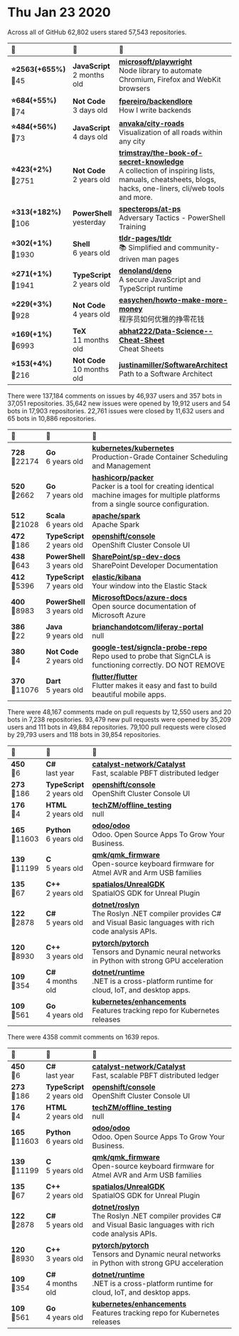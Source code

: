 # Thu Jan 23 2020

Across all of GitHub 62,802 users stared 
57,543 repositories. 

| :page_with_curl: | :calendar: | :page_with_curl: |
| :--- | :--- | :--- |
| **:star:2563(+655%)**<br>:twisted_rightwards_arrows:45 | **JavaScript**<br>2 months old | **[microsoft/playwright](https://github.com/microsoft/playwright)**<br>Node library to automate Chromium, Firefox and WebKit browsers |
| **:star:684(+55%)**<br>:twisted_rightwards_arrows:74 | **Not Code**<br>3 days old | **[fpereiro/backendlore](https://github.com/fpereiro/backendlore)**<br>How I write backends |
| **:star:484(+56%)**<br>:twisted_rightwards_arrows:73 | **JavaScript**<br>4 days old | **[anvaka/city-roads](https://github.com/anvaka/city-roads)**<br>Visualization of all roads within any city |
| **:star:423(+2%)**<br>:twisted_rightwards_arrows:2751 | **Not Code**<br>2 years old | **[trimstray/the-book-of-secret-knowledge](https://github.com/trimstray/the-book-of-secret-knowledge)**<br>A collection of inspiring lists, manuals, cheatsheets, blogs, hacks, one-liners, cli/web tools and more. |
| **:star:313(+182%)**<br>:twisted_rightwards_arrows:106 | **PowerShell**<br>yesterday | **[specterops/at-ps](https://github.com/specterops/at-ps)**<br>Adversary Tactics - PowerShell Training |
| **:star:302(+1%)**<br>:twisted_rightwards_arrows:1930 | **Shell**<br>6 years old | **[tldr-pages/tldr](https://github.com/tldr-pages/tldr)**<br>📚 Simplified and community-driven man pages |
| **:star:271(+1%)**<br>:twisted_rightwards_arrows:1941 | **TypeScript**<br>2 years old | **[denoland/deno](https://github.com/denoland/deno)**<br>A secure JavaScript and TypeScript runtime |
| **:star:229(+3%)**<br>:twisted_rightwards_arrows:928 | **Not Code**<br>4 years old | **[easychen/howto-make-more-money](https://github.com/easychen/howto-make-more-money)**<br>程序员如何优雅的挣零花钱 |
| **:star:169(+1%)**<br>:twisted_rightwards_arrows:6993 | **TeX**<br>11 months old | **[abhat222/Data-Science--Cheat-Sheet](https://github.com/abhat222/Data-Science--Cheat-Sheet)**<br>Cheat Sheets |
| **:star:153(+4%)**<br>:twisted_rightwards_arrows:216 | **Not Code**<br>10 months old | **[justinamiller/SoftwareArchitect](https://github.com/justinamiller/SoftwareArchitect)**<br>Path to a Software Architect |

There were 137,184 comments on issues by 46,937 users and 357 bots in 37,051 repositories.
35,642 new issues were opened by 19,912 users and 54 bots in 17,903 repositories.
22,761 issues were closed by 11,632 users and 65 bots in 10,886 repositories.

| :speech_balloon: | :calendar: | :page_with_curl: |
| :--- | :--- | :--- |
| **728**<br>:twisted_rightwards_arrows:22174 | **Go**<br>6 years old | **[kubernetes/kubernetes](https://github.com/kubernetes/kubernetes)**<br>Production-Grade Container Scheduling and Management |
| **520**<br>:twisted_rightwards_arrows:2662 | **Go**<br>7 years old | **[hashicorp/packer](https://github.com/hashicorp/packer)**<br>Packer is a tool for creating identical machine images for multiple platforms from a single source configuration. |
| **512**<br>:twisted_rightwards_arrows:21028 | **Scala**<br>6 years old | **[apache/spark](https://github.com/apache/spark)**<br>Apache Spark |
| **472**<br>:twisted_rightwards_arrows:186 | **TypeScript**<br>2 years old | **[openshift/console](https://github.com/openshift/console)**<br>OpenShift Cluster Console UI |
| **438**<br>:twisted_rightwards_arrows:643 | **PowerShell**<br>3 years old | **[SharePoint/sp-dev-docs](https://github.com/SharePoint/sp-dev-docs)**<br>SharePoint Developer Documentation |
| **412**<br>:twisted_rightwards_arrows:5396 | **TypeScript**<br>7 years old | **[elastic/kibana](https://github.com/elastic/kibana)**<br>Your window into the Elastic Stack |
| **400**<br>:twisted_rightwards_arrows:8983 | **PowerShell**<br>3 years old | **[MicrosoftDocs/azure-docs](https://github.com/MicrosoftDocs/azure-docs)**<br>Open source documentation of Microsoft Azure |
| **386**<br>:twisted_rightwards_arrows:22 | **Java**<br>9 years old | **[brianchandotcom/liferay-portal](https://github.com/brianchandotcom/liferay-portal)**<br>null |
| **380**<br>:twisted_rightwards_arrows:4 | **Not Code**<br>2 years old | **[google-test/signcla-probe-repo](https://github.com/google-test/signcla-probe-repo)**<br>Repo used to probe that SignCLA is functioning correctly.  DO NOT REMOVE |
| **370**<br>:twisted_rightwards_arrows:11076 | **Dart**<br>5 years old | **[flutter/flutter](https://github.com/flutter/flutter)**<br>Flutter makes it easy and fast to build beautiful mobile apps. |

There were 48,167 comments made on pull requests by 12,550 users and 20 bots in 7,238 repositories.
93,479 new pull requests were opened by 35,209 users and 111 bots in 49,884 repositories.
79,100 pull requests were closed by 29,793 users and 118 bots in 39,854 repositories.

| :speech_balloon: | :calendar: | :page_with_curl: |
| :--- | :--- | :--- |
| **450**<br>:twisted_rightwards_arrows:6 | **C#**<br>last year | **[catalyst-network/Catalyst](https://github.com/catalyst-network/Catalyst)**<br>Fast, scalable PBFT distributed ledger |
| **273**<br>:twisted_rightwards_arrows:186 | **TypeScript**<br>2 years old | **[openshift/console](https://github.com/openshift/console)**<br>OpenShift Cluster Console UI |
| **176**<br>:twisted_rightwards_arrows:4 | **HTML**<br>2 years old | **[techZM/offline_testing](https://github.com/techZM/offline_testing)**<br>null |
| **165**<br>:twisted_rightwards_arrows:11603 | **Python**<br>6 years old | **[odoo/odoo](https://github.com/odoo/odoo)**<br>Odoo. Open Source Apps To Grow Your Business. |
| **139**<br>:twisted_rightwards_arrows:11199 | **C**<br>5 years old | **[qmk/qmk_firmware](https://github.com/qmk/qmk_firmware)**<br>Open-source keyboard firmware for Atmel AVR and Arm USB families |
| **135**<br>:twisted_rightwards_arrows:67 | **C++**<br>2 years old | **[spatialos/UnrealGDK](https://github.com/spatialos/UnrealGDK)**<br>SpatialOS GDK for Unreal Plugin |
| **122**<br>:twisted_rightwards_arrows:2878 | **C#**<br>5 years old | **[dotnet/roslyn](https://github.com/dotnet/roslyn)**<br>The Roslyn .NET compiler provides C# and Visual Basic languages with rich code analysis APIs. |
| **120**<br>:twisted_rightwards_arrows:8930 | **C++**<br>3 years old | **[pytorch/pytorch](https://github.com/pytorch/pytorch)**<br>Tensors and Dynamic neural networks in Python with strong GPU acceleration |
| **109**<br>:twisted_rightwards_arrows:354 | **C#**<br>4 months old | **[dotnet/runtime](https://github.com/dotnet/runtime)**<br>.NET is a cross-platform runtime for cloud, IoT, and desktop apps. |
| **109**<br>:twisted_rightwards_arrows:561 | **Go**<br>4 years old | **[kubernetes/enhancements](https://github.com/kubernetes/enhancements)**<br>Features tracking repo for Kubernetes releases |

There were 4358 commit comments on 1639 repos.

| :speech_balloon: | :calendar: | :page_with_curl: |
| :--- | :--- | :--- |
| **450**<br>:twisted_rightwards_arrows:6 | **C#**<br>last year | **[catalyst-network/Catalyst](https://github.com/catalyst-network/Catalyst)**<br>Fast, scalable PBFT distributed ledger |
| **273**<br>:twisted_rightwards_arrows:186 | **TypeScript**<br>2 years old | **[openshift/console](https://github.com/openshift/console)**<br>OpenShift Cluster Console UI |
| **176**<br>:twisted_rightwards_arrows:4 | **HTML**<br>2 years old | **[techZM/offline_testing](https://github.com/techZM/offline_testing)**<br>null |
| **165**<br>:twisted_rightwards_arrows:11603 | **Python**<br>6 years old | **[odoo/odoo](https://github.com/odoo/odoo)**<br>Odoo. Open Source Apps To Grow Your Business. |
| **139**<br>:twisted_rightwards_arrows:11199 | **C**<br>5 years old | **[qmk/qmk_firmware](https://github.com/qmk/qmk_firmware)**<br>Open-source keyboard firmware for Atmel AVR and Arm USB families |
| **135**<br>:twisted_rightwards_arrows:67 | **C++**<br>2 years old | **[spatialos/UnrealGDK](https://github.com/spatialos/UnrealGDK)**<br>SpatialOS GDK for Unreal Plugin |
| **122**<br>:twisted_rightwards_arrows:2878 | **C#**<br>5 years old | **[dotnet/roslyn](https://github.com/dotnet/roslyn)**<br>The Roslyn .NET compiler provides C# and Visual Basic languages with rich code analysis APIs. |
| **120**<br>:twisted_rightwards_arrows:8930 | **C++**<br>3 years old | **[pytorch/pytorch](https://github.com/pytorch/pytorch)**<br>Tensors and Dynamic neural networks in Python with strong GPU acceleration |
| **109**<br>:twisted_rightwards_arrows:354 | **C#**<br>4 months old | **[dotnet/runtime](https://github.com/dotnet/runtime)**<br>.NET is a cross-platform runtime for cloud, IoT, and desktop apps. |
| **109**<br>:twisted_rightwards_arrows:561 | **Go**<br>4 years old | **[kubernetes/enhancements](https://github.com/kubernetes/enhancements)**<br>Features tracking repo for Kubernetes releases |

